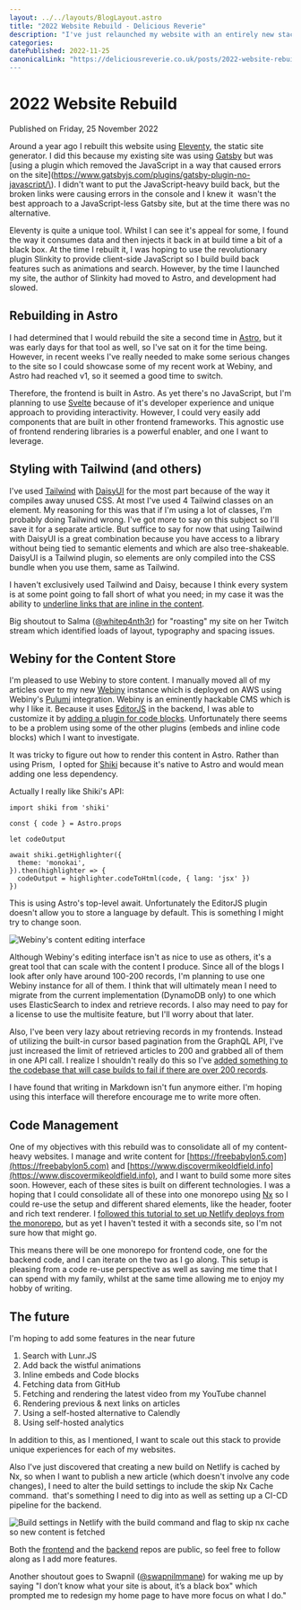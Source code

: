 ```yaml
---
layout: ../../layouts/BlogLayout.astro
title: "2022 Website Rebuild - Delicious Reverie"
description: "I've just relaunched my website with an entirely new stack, here's what it consists of and why I've made these technical decisions."
categories:
datePublished: 2022-11-25
canonicalLink: "https://deliciousreverie.co.uk/posts/2022-website-rebuild/
---
```

# 2022 Website Rebuild

Published on Friday, 25 November 2022

Around a year ago I rebuilt this website using [Eleventy](https://www.11ty.dev), the static site generator. I did this because my existing site was using [Gatsby](https://www.gatsbyjs.com) but was [using a plugin which removed the JavaScript in a way that caused errors on the site](https://www.gatsbyjs.com/plugins/gatsby-plugin-no-javascript/\). I didn't want to put the JavaScript-heavy build back, but the broken links were causing errors in the console and I knew it  wasn't the best approach to a JavaScript-less Gatsby site, but at the time there was no alternative.

Eleventy is quite a unique tool. Whilst I can see it's appeal for some, I found the way it consumes data and then injects it back in at build time a bit of a black box. At the time I rebuilt it, I was hoping to use the revolutionary plugin Slinkity to provide client-side JavaScript so I build build back features such as animations and search. However, by the time I launched my site, the author of Slinkity had moved to Astro, and development had slowed.

## Rebuilding in Astro

I had determined that I would rebuild the site a second time in [Astro](https://astro.build), but it was early days for that tool as well, so I've sat on it for the time being. However, in recent weeks I've really needed to make some serious changes to the site so I could showcase some of my recent work at Webiny, and Astro had reached v1, so it seemed a good time to switch.

Therefore, the frontend is built in Astro. As yet there's no JavaScript, but I'm planning to use [Svelte](https://svelte.dev) because of it's developer experience and unique approach to providing interactivity. However, I could very easily add components that are built in other frontend frameworks. This agnostic use of frontend rendering libraries is a powerful enabler, and one I want to leverage.

## Styling with Tailwind (and others)

I've used [Tailwind](https://tailwindcss.com) with [DaisyUI](https://daisyui.com) for the most part because of the way it compiles away unused CSS. At most I've used 4 Tailwind classes on an element. My reasoning for this was that if I'm using a lot of classes, I'm probably doing Tailwind wrong. I've got more to say on this subject so I'll save it for a separate article. But suffice to say for now that using Tailwind with DaisyUI is a great combination because you have access to a library without being tied to semantic elements and which are also tree-shakeable. DaisyUI is a Tailwind plugin, so elements are only compiled into the CSS bundle when you use them, same as Tailwind.

I haven't exclusively used Tailwind and Daisy, because I think every system is at some point going to fall short of what you need; in my case it was the ability to [underline links that are inline in the content](https://github.com/endymion1818/personal-frontends-monorepo/blob/535a0c7b02f59bf9a60da95820b1418ff58be267/libs/rich-text-renderer/src/lib/RichTextRenderer.astro#L64).

Big shoutout to Salma ([@whitep4nth3r](https://twitter.com/whitep4nth3r?s=21&t=fuSkdsKWbtIpZBQwn-mKrg)) for "roasting" my site on her Twitch stream which identified loads of layout, typography and spacing issues.

## Webiny for the Content Store

I'm pleased to use Webiny to store content. I manually moved all of my articles over to my new [Webiny](https://www.webiny.com) instance which is deployed on AWS using Webiny's [Pulumi](https://www.pulumi.com) integration. Webiny is an eminently hackable CMS which is why I like it. Because it uses [EditorJS](https://github.com/editor-js) in the backend, I was able to customize it by [adding a plugin for code blocks](https://github.com/editor-js/code). Unfortunately there seems to be a problem using some of the other plugins (embeds and inline code blocks) which I want to investigate.

It was tricky to figure out how to render this content in Astro. Rather than using Prism,  I opted for [Shiki](https://shiki.matsu.io) because it's native to Astro and would mean adding one less dependency.

Actually I really like Shiki's API:

```
import shiki from 'shiki'

const { code } = Astro.props

let codeOutput

await shiki.getHighlighter({
  theme: 'monokai',
}).then(highlighter => {
  codeOutput = highlighter.codeToHtml(code, { lang: 'jsx' })
})
```

This is using Astro's top-level await. Unfortunately the EditorJS plugin doesn't allow you to store a language by default. This is something I might try to change soon.

![Webiny's content editing interface<div><br></div>](https://d13mv7x44wu31f.cloudfront.net/files/8laz4f6vl-ScreenShot2022-11-27at08.49.57.png)

Although Webiny's editing interface isn't as nice to use as others, it's a great tool that can scale with the content I produce. Since all of the blogs I look after only have around 100-200 records, I'm planning to use one Webiny instance for all of them. I think that will ultimately mean I need to migrate from the current implementation (DynamoDB only) to one which uses ElasticSearch to index and retrieve records. I also may need to pay for a license to use the multisite feature, but I'll worry about that later.

  
Also, I've been very lazy about retrieving records in my frontends. Instead of utilizing the built-in cursor based pagination from the GraphQL API, I've just increased the limit of retrieved articles to 200 and grabbed all of them in one API call. I realize I shouldn't really do this so I've [added something to the codebase that will case builds to fail if there are over 200 records](https://github.com/endymion1818/personal-frontends-monorepo/blob/535a0c7b02f59bf9a60da95820b1418ff58be267/apps/deliciousreverie/src/pages/posts/index.astro#L42).

I have found that writing in Markdown isn't fun anymore either. I'm hoping using this interface will therefore encourage me to write more often.

## Code Management

One of my objectives with this rebuild was to consolidate all of my content-heavy websites. I manage and write content for [https://freebabylon5.com](https://freebabylon5.com) and [https://www.discovermikeoldfield.info](https://www.discovermikeoldfield.info), and I want to build some more sites soon. However, each of these sites is built on different technologies. I was a hoping that I could consolidate all of these into one monorepo using [Nx](https://nx.dev) so I could re-use the setup and different shared elements, like the header, footer and rich text renderer. I [followed this tutorial to set up Netlify deploys from the monorepo](https://www.netlify.com/blog/2020/04/21/deploying-nx-monorepos-to-netlify/), but as yet I haven't tested it with a seconds site, so I'm not sure how that might go.

This means there will be one monorepo for frontend code, one for the backend code, and I can iterate on the two as I go along. This setup is pleasing from a code re-use perspective as well as saving me time that I can spend with my family, whilst at the same time allowing me to enjoy my hobby of writing.

## The future

I'm hoping to add some features in the near future

1.  Search with Lunr.JS
2.  Add back the wistful animations
3.  Inline embeds and Code blocks
4.  Fetching data from GitHub
5.  Fetching and rendering the latest video from my YouTube channel
6.  Rendering previous & next links on articles
7.  Using a self-hosted alternative to Calendly
8.  Using self-hosted analytics

In addition to this, as I mentioned, I want to scale out this stack to provide unique experiences for each of my websites.

Also I've just discovered that creating a new build on Netlify is cached by Nx, so when I want to publish a new article (which doesn't involve any code changes), I need to alter the build settings to include the skip Nx Cache command.  that's something I need to dig into as well as setting up a CI-CD pipeline for the backend.

![Build settings in Netlify with the build command and flag to skip nx cache so new content is fetched](https://d13mv7x44wu31f.cloudfront.net/files/8lazg2ckc-ScreenShot2022-11-27at14.15.48.png)

Both the [frontend](https://github.com/endymion1818/personal-frontends-monorepo) and the [backend](https://github.com/endymion1818/backends-webiny) repos are public, so feel free to follow along as I add more features.

Another shoutout goes to Swapnil ([@swapnilmmane](https://twitter.com/swapnilmmane?s=21&t=fuSkdsKWbtIpZBQwn-mKrg)) for waking me up by saying "I don’t know what your site is about, it’s a black box" which prompted me to redesign my home page to have more focus on what I do."